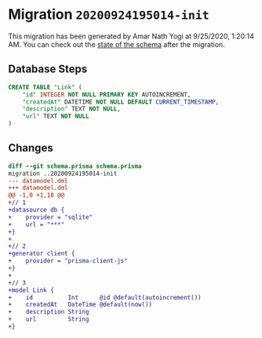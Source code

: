 # Migration `20200924195014-init`

This migration has been generated by Amar Nath Yogi at 9/25/2020, 1:20:14 AM.
You can check out the [state of the schema](./schema.prisma) after the migration.

## Database Steps

```sql
CREATE TABLE "Link" (
    "id" INTEGER NOT NULL PRIMARY KEY AUTOINCREMENT,
    "createdAt" DATETIME NOT NULL DEFAULT CURRENT_TIMESTAMP,
    "description" TEXT NOT NULL,
    "url" TEXT NOT NULL
)
```

## Changes

```diff
diff --git schema.prisma schema.prisma
migration ..20200924195014-init
--- datamodel.dml
+++ datamodel.dml
@@ -1,0 +1,18 @@
+// 1
+datasource db {
+    provider = "sqlite"
+    url = "***"
+}
+
+// 2
+generator client {
+    provider = "prisma-client-js"
+}
+
+// 3
+model Link {
+    id          Int      @id @default(autoincrement())
+    createdAt   DateTime @default(now())
+    description String
+    url         String
+}
```


